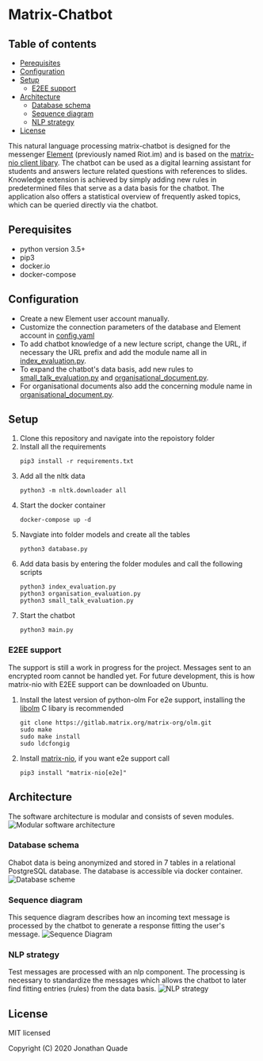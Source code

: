 # Matrix-Chatbot

## Table of contents
- [Perequisites](#perequisites)
- [Configuration](#configuration)
- [Setup](#setup)
   - [E2EE support](#e2ee-support)   
- [Architecture](#architecture)
   - [Database schema](#database-schema)
   - [Sequence diagram](#sequence-diagram)
   - [NLP strategy](#nlp-strategy)
- [License](#license)

This natural language processing matrix-chatbot is designed for the messenger [Element](https://github.com/vector-im/element-web) (previously named Riot.im) and is based on the [matrix-nio client libary](https://github.com/poljar/matrix-nio). The chatbot can be used as a digital learning assistant for students and answers lecture related questions with references to slides.
Knowledge extension is achieved by simply adding new rules in predetermined files that serve as a data basis for the chatbot. The application also offers a statistical overview of frequently asked topics, which can be queried directly via the chatbot.

## Perequisites
- python version 3.5+
- pip3
- docker.io
- docker-compose

## Configuration
- Create a new Element user account manually.
- Customize the connection parameters of the database and Element account in [config.yaml](https://github.com/jquku/Matrix-Chatbot/blob/master/config.yaml)
- To add chatbot knowledge of a new lecture script, change the URL, if necessary the URL prefix and add the module name all in [index_evaluation.py](https://github.com/jquku/Matrix-Chatbot/blob/master/modules/index_evaluation.py).
- To expand the chatbot's data basis, add new rules to [small_talk_evaluation.py](https://github.com/jquku/Matrix-Chatbot/blob/master/modules/small_talk_evaluation.py) and [organisational_document.py](https://github.com/jquku/Matrix-Chatbot/blob/master/modules/organisational_document.py).
- For organisational documents also add the concerning module name in [organisational_document.py](https://github.com/jquku/Matrix-Chatbot/blob/master/modules/organisational_document.py).

## Setup
1. Clone this repository and navigate into the repoistory folder
2. Install all the requirements
   ```console
   pip3 install -r requirements.txt
3. Add all the nltk data    
   ```console
   python3 -m nltk.downloader all
4. Start the docker container
   ```console
   docker-compose up -d
5. Navgiate into folder models and create all the tables
   ```console
   python3 database.py
6. Add data basis by entering the folder modules and call the following scripts
   ```console
   python3 index_evaluation.py
   python3 organisation_evaluation.py
   python3 small_talk_evaluation.py
7. Start the chatbot
   ```console
   python3 main.py

### E2EE support
The support is still a work in progress for the project. Messages sent to an encrypted room
cannot be handled yet. For future development, this is how matrix-nio with E2EE support can
be downloaded on Ubuntu.

1. Install the latest version of python-olm
   For e2e support, installing the [libolm](https://gitlab.matrix.org/matrix-org/olm) C libary is recommended
   ```console
   git clone https://gitlab.matrix.org/matrix-org/olm.git
   sudo make
   sudo make install
   sudo ldcfongig
2. Install [matrix-nio](https://github.com/poljar/matrix-nio), if you want e2e support call
   ```console
   pip3 install "matrix-nio[e2e]"

## Architecture  
The software architecture is modular and consists of seven modules.
![Modular software architecture](architecture.png)

### Database schema
Chabot data is being anonymized and stored in 7 tables in a relational PostgreSQL database. The database
is accessible via docker container.
![Database scheme](schema.png)

### Sequence diagram
This sequence diagram describes how an incoming text message is processed by the chatbot to generate
a response fitting the user's message.
![Sequence Diagram](sequence.png)

### NLP strategy
Test messages are processed with an nlp component. The processing is necessary to standardize the messages
which allows the chatbot to later find fitting entries (rules) from the data basis.
![NLP strategy](nlp.png)

## License
MIT licensed

Copyright (C) 2020 Jonathan Quade
